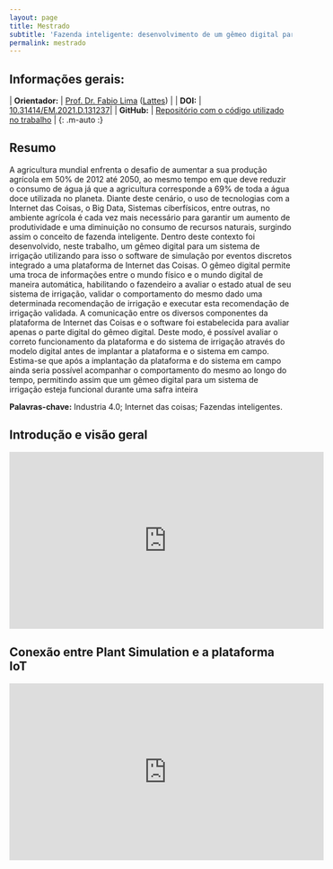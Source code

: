 ```yaml
---
layout: page
title: Mestrado
subtitle: 'Fazenda inteligente: desenvolvimento de um gêmeo digital para um sistema de irrigação'
permalink: mestrado
---
```


## Informações gerais:

| **Orientador:** | [Prof. Dr. Fabio Lima](https://fei.edu.br/~flima/) ([Lattes](http://lattes.cnpq.br/9412702090741354)) |
| **DOI:** | [10.31414/EM.2021.D.131237](https://doi.org/10.31414/EM.2021.D.131237)| 
| **GitHub:** | [Repositório com o código utilizado no trabalho](https://github.com/rafaelalvesitm/dtsmartfarming) | 
{: .m-auto :}

## Resumo

A agricultura mundial enfrenta o desafio de aumentar a sua produção agrícola em 50% de 2012 até 2050, ao mesmo tempo em que deve reduzir o consumo de água já que a agricultura corresponde a 69% de toda a água doce utilizada no planeta. Diante deste cenário, o uso de tecnologias com a Internet das Coisas, o Big Data, Sistemas ciberfísicos, entre outras, no ambiente agrícola é cada vez mais necessário para garantir um aumento de produtividade e uma diminuição no consumo de recursos naturais, surgindo assim o conceito de fazenda inteligente. Dentro deste contexto foi desenvolvido, neste trabalho, um gêmeo digital para um sistema de irrigação utilizando para isso o software de simulação por eventos discretos integrado a uma plataforma de Internet das Coisas. O gêmeo digital permite uma troca de informações entre o mundo físico e o mundo digital de maneira automática, habilitando o fazendeiro a avaliar o estado atual de seu sistema de irrigação, validar o comportamento do mesmo dado uma determinada recomendação de irrigação e executar esta recomendação de irrigação validada. A comunicação entre os diversos componentes da plataforma de Internet das Coisas e o software foi estabelecida para avaliar apenas o parte digital do gêmeo digital. Deste modo, é possível avaliar o correto funcionamento da plataforma e do sistema de irrigação através do modelo digital antes de implantar a plataforma e o sistema em campo. Estima-se que após a implantação da plataforma e do sistema em campo ainda seria possível acompanhar o comportamento do mesmo ao longo do tempo, permitindo assim que um gêmeo digital para um sistema de irrigação esteja funcional durante uma safra inteira 

**Palavras-chave:** Industria 4.0; Internet das coisas; Fazendas inteligentes.

## Introdução e visão geral

<div class="ratio ratio-16x9">
    <iframe class="embed-responsive-item" width="560" height="315" src="https://www.youtube.com/embed/JDceEFmNo40" title="YouTube video player" frameborder="0" allow="accelerometer; autoplay; clipboard-write; encrypted-media; gyroscope; picture-in-picture" allowfullscreen></iframe>
</div>

## Conexão entre Plant Simulation e a plataforma IoT

<div class="ratio ratio-16x9">
  <iframe width="560" height="315" src="https://www.youtube.com/embed/Ixm5KTdeVqs" title="YouTube video player" frameborder="0" allow="accelerometer; autoplay; clipboard-write; encrypted-media; gyroscope; picture-in-picture" allowfullscreen></iframe>
</div>
